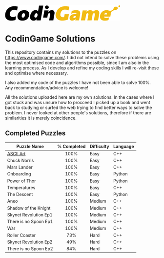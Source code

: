 ![CodinGame Logo](https://github.com/gitcoding-bot/CodinGame-Solutions/blob/master/CodinGame%20Logo.png)
# CodinGame Solutions
This repository contains my solutions to the puzzles on https://www.codingame.com/. I did not intend to solve these problems using the most optimised code and algorithms possible, since I am also in the learning process. As I develop and refine my coding skills I will re-visit these and optimise where necessary. 

I also added my code of the puzzles I have not been able to solve 100%. Any recommendation/advice is welcome!

All the solutions uploaded here are my own solutions. In the cases where I got stuck and was unsure how to procceed I picked up a book and went back to studying or surfed the web trying to find better ways to solve the problem. I never looked at other people's solutions, therefore if there are similarities it is merely coincidence. 

## Completed Puzzles

| Puzzle Name           | % Completed   | Difficulty    | Language    |
| --------------------- | :-----------: | ------------- | ----------- |
| [ASCII Art](/tree/master/Solutions/Easy/ASCII%20Art)             | 100%          | Easy          | C++         |
| Chuck Norris          | 100%          | Easy          | C++         |
| Mars Lander           | 100%          | Easy          | C++         |
| Onboarding            | 100%          | Easy          | Python      |
| Power of Thor         | 100%          | Easy          | Python      |
| Temperatures          | 100%          | Easy          | C++         |
| The Descent           | 100%          | Easy          | Python      |
| Aneo                  | 100%          | Medium        | C++         |
| Shadow of the Knight  | 100%          | Medium        | C++         |
| Skynet Revolution Ep1 | 100%          | Medium        | C++         |
| There is no Spoon Ep1 | 100%          | Medium        | C++         |
| War                   | 100%          | Medium        | C++         |
| Roller Coaster        | 73%           | Hard          | C++         |
| Skynet Revolution Ep2 | 49%           | Hard          | C++         |
| There is no Spoon Ep2 | 84%           | Hard          | C++         |
